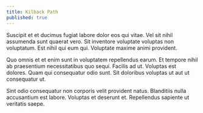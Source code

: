 ```yaml
---
title: Kilback Path
published: true
---
```


Suscipit et et ducimus fugiat labore dolor eos qui vitae. Vel sit nihil assumenda sunt quaerat vero. Sit inventore voluptate voluptas non voluptatum. Est nihil qui eum qui. Voluptate maxime animi provident.

Quo omnis et et enim sunt in voluptatem repellendus earum. Et tempore nihil ab praesentium necessitatibus quo sequi. Facilis ad ut. Voluptas est dolores. Quam qui consequatur odio sunt. Sit doloribus voluptas ut aut ut consequatur ut.

Sint odio consequatur non corporis velit provident natus. Blanditiis nulla accusantium est labore. Voluptas et deserunt et. Repellendus sapiente ut veritatis saepe.